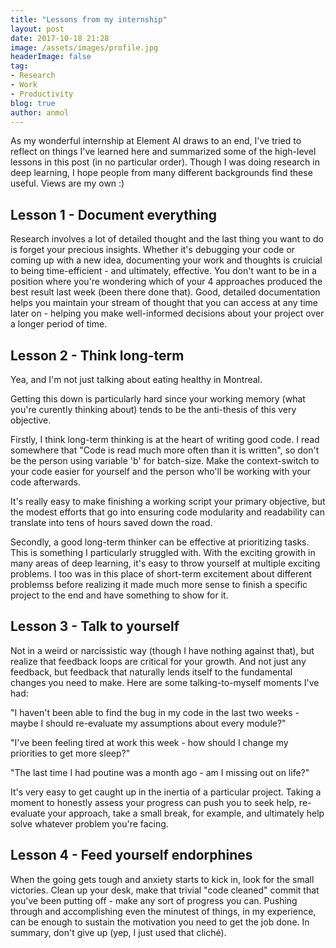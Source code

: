 ```yaml
---
title: "Lessons from my internship"
layout: post
date: 2017-10-18 21:28
image: /assets/images/profile.jpg
headerImage: false
tag:
- Research
- Work
- Productivity
blog: true
author: anmol
---
```




As my wonderful internship at Element AI draws to an end, I've tried to reflect on things I've learned here and summarized
some of the high-level lessons in this post (in no particular order). Though I was doing research in deep learning, I hope people 
from many different backgrounds find these useful. Views are my own :)




## Lesson 1 - Document everything

Research involves a lot of detailed thought and the last thing you want to do is forget your precious insights.
Whether it's debugging your code or coming up with a new idea, documenting your work and thoughts is cruicial to being time-efficient - and ultimately, effective. 
You don't want to be in a position where you're wondering which of your 4 approaches produced the best result last week  (been there done that). 
Good, detailed documentation helps you maintain your stream of thought that you can access at any time later on - helping you
make well-informed decisions about your project over a longer period of time.




## Lesson 2 - Think long-term

Yea, and I'm not just talking about eating healthy in Montreal. 

Getting this down is particularly hard since your working memory (what you're curently thinking about) tends to be the anti-thesis of this very objective.  

Firstly, I think long-term thinking is at the heart of writing good code. I read somewhere that "Code is read much more often than it is written", so don't be the person using variable 'b' for batch-size. 
Make the context-switch to your code easier for yourself and 
the person who'll be working with your code afterwards. 

It's really easy to make finishing a working script your primary objective, but the modest efforts that go into ensuring code modularity and readability can translate into tens of hours saved down the road. 

Secondly, a good long-term thinker can be effective at prioritizing tasks. 
This is something I particularly struggled with. With the exciting growith in many areas of deep learning, it's easy
to throw yourself at multiple exciting problems. I too was in this place of short-term excitement about different problemss before realizing it made much more sense to finish 
a specific project to the end and have something to show for it.




## Lesson 3 - Talk to yourself

Not in a weird or narcissistic way (though I have nothing against that), but realize that feedback loops are critical for your growth. And not just any feedback,
but feedback that naturally lends itself to the fundamental changes you need to make. Here are some talking-to-myself moments I've had:

"I haven't been able to find the bug in my code in the last two weeks - maybe I should re-evaluate my assumptions about every module?"

"I've been feeling tired at work this week - how should I change my priorities to get more sleep?"

"The last time I had poutine was a month ago - am I missing out on life?"

It's very easy to get caught up in the inertia of a particular project. Taking a moment to honestly assess your progress can push you to seek help, re-evaluate your approach, take a small break, for example, and ultimately help solve whatever problem you're facing. 




## Lesson 4 - Feed yourself endorphines

When the going gets tough and anxiety starts to kick in, look for the small victories. Clean up your desk, make that trivial "code cleaned" commit that you've been putting off - make any sort of progress you can.
Pushing through and accomplishing even the minutest of things, in my experience, can be enough to sustain the motivation you need to get the job done. In summary, don't give up (yep, I just used that cliché).
